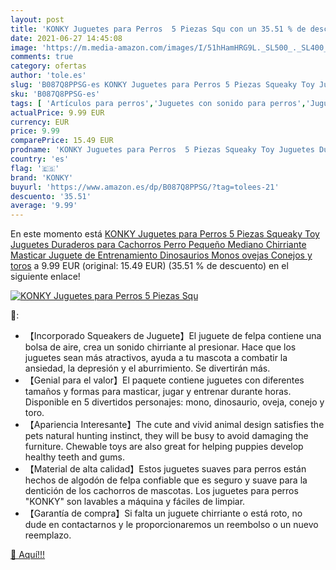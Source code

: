 ```yaml
---
layout: post
title: 'KONKY Juguetes para Perros  5 Piezas Squ con un 35.51 % de descuento'
date: 2021-06-27 14:45:08
image: 'https://m.media-amazon.com/images/I/51hHamHRG9L._SL500_._SL400_.jpg'
comments: true
category: ofertas
author: 'tole.es'
slug: 'B087Q8PPSG-es KONKY Juguetes para Perros 5 Piezas Squeaky Toy Juguetes...'
sku: 'B087Q8PPSG-es'
tags: [ 'Artículos para perros','Juguetes con sonido para perros','Juguetes para perros','Productos para mascotas','juguetes','konky', ]
actualPrice: 9.99 EUR
currency: EUR
price: 9.99
comparePrice: 15.49 EUR
prodname: 'KONKY Juguetes para Perros  5 Piezas Squeaky Toy Juguetes Duraderos para Cachorros Perro Pequeño Mediano  Chirriante Masticar Juguete de Entrenamiento  Dinosaurios  Monos  ovejas  Conejos y toros'
country: 'es'
flag: '🇪🇸'
brand: 'KONKY'
buyurl: 'https://www.amazon.es/dp/B087Q8PPSG/?tag=tolees-21'
descuento: '35.51'
average: '9.99'
---
```


En este momento está [KONKY Juguetes para Perros  5 Piezas Squeaky Toy Juguetes Duraderos para Cachorros Perro Pequeño Mediano  Chirriante Masticar Juguete de Entrenamiento  Dinosaurios  Monos  ovejas  Conejos y toros](https://www.amazon.es/dp/B087Q8PPSG/?tag=tolees-21) a 9.99 EUR (original: 15.49 EUR) (35.51 %  de descuento) en el siguiente enlace!

[![KONKY Juguetes para Perros  5 Piezas Squ](https://m.media-amazon.com/images/I/51hHamHRG9L._SL500_._SL400_.jpg)](https://www.amazon.es/dp/B087Q8PPSG/?tag=tolees-21)

🔎:

- 【Incorporado Squeakers de Juguete】El juguete de felpa contiene una bolsa de aire, crea un sonido chirriante al presionar. Hace que los juguetes sean más atractivos, ayuda a tu mascota a combatir la ansiedad, la depresión y el aburrimiento. Se divertirán más.
- 【Genial para el valor】El paquete contiene juguetes con diferentes tamaños y formas para masticar, jugar y entrenar durante horas. Disponible en 5 divertidos personajes: mono, dinosaurio, oveja, conejo y toro.
- 【Apariencia Interesante】The cute and vivid animal design satisfies the pets natural hunting instinct, they will be busy to avoid damaging the furniture. Chewable toys are also great for helping puppies develop healthy teeth and gums.
- 【Material de alta calidad】Estos juguetes suaves para perros están hechos de algodón de felpa confiable que es seguro y suave para la dentición de los cachorros de mascotas. Los juguetes para perros "KONKY" son lavables a máquina y fáciles de limpiar.
- 【Garantía de compra】Si falta un juguete chirriante o está roto, no dude en contactarnos y le proporcionaremos un reembolso o un nuevo reemplazo.

[🛒 Aquí!!!](https://www.amazon.es/dp/B087Q8PPSG/?tag=tolees-21)
